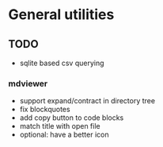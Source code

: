 # General utilities

## TODO

- sqlite based csv querying


### mdviewer

- support expand/contract in directory tree
- fix blockquotes
- add copy button to code blocks
- match title with open file
- optional: have a better icon

